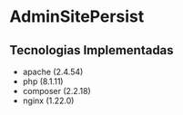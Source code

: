 # AdminSitePersist

## Tecnologias Implementadas
- apache (2.4.54)
- php (8.1.11)
- composer (2.2.18)
- nginx (1.22.0)
